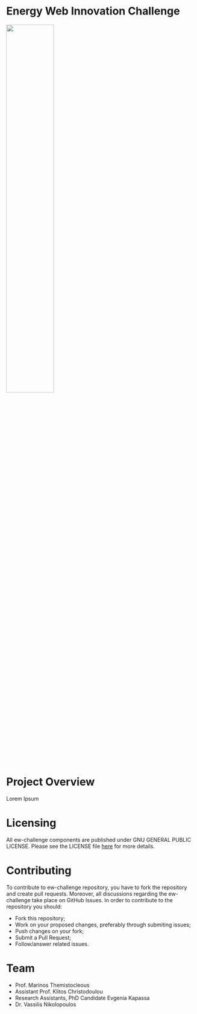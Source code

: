 # Energy Web Innovation Challenge

<img src="https://github.com/energywebfoundation/challenge/blob/master/src/InnovationChallenge-Dark.png?raw=true" width="50%"/>

# Project Overview

Lorem Ipsum

# Licensing
All ew-challenge components are published under GNU GENERAL PUBLIC LICENSE. Please see the LICENSE file [here](./LICENSE.md) for more details.

# Contributing
To contribute to ew-challenge repository, you have to fork the repository and create pull requests. Moreover, all discussions regarding the ew-challenge take place on GitHub Issues. In order to contribute to the repository you should:
* Fork this repository;
* Work on your proposed changes, preferably through submiting issues;
* Push changes on your fork;
* Submit a Pull Request;
* Follow/answer related issues.

# Team
* Prof. Marinos Themistocleous
* Assistant Prof. Klitos Christodoulou
* Research Assistants, PhD Candidate Evgenia Kapassa
* Dr. Vassilis Nikolopoulos 



